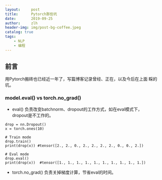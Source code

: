 ```yaml
---
layout:     post
title:      Pytorch那些坑
date:       2019-09-25
author:     zlh
header-img: img/post-bg-coffee.jpeg
catalog: true
tags:
    - NLP
    - 编程
---
```


## 前言

用Pytorch搬砖也已经近一年了，写篇博客记录曾经、正在，以及今后在上面
睬的坑。

### model.eval() vs torch.no_grad()

- eval() 负责改变batchnorm、dropout的工作方式，如在eval模式下，dropout是不工作的。
```
drop = nn.Dropout()
x = torch.ones(10)

# Train mode 
drop.train()
print(drop(x)) #tensor([2., 2., 0., 2., 2., 2., 2., 0., 0., 2.])

# Eval mode
drop.eval()
print(drop(x))  #tensor([1., 1., 1., 1., 1., 1., 1., 1., 1., 1.])
```
- torch.no_grad() 负责关掉梯度计算，节省eval的时间。

